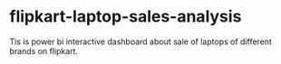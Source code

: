 # flipkart-laptop-sales-analysis
Tis is power bi interactive dashboard about sale of laptops of different brands on flipkart.
